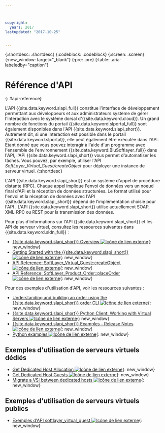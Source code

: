 ```yaml
---



copyright:
  years: 2017
lastupdated: "2017-10-25"


---
```


{:shortdesc: .shortdesc}
{:codeblock: .codeblock}
{:screen: .screen}
{:new_window: target="_blank"}
{:pre: .pre}
{:table: .aria-labeledby="caption"}

# Référence d'API
{: #api-reference} 

L'API {{site.data.keyword.slapi_full}} constitue l'interface de développement permettant aux développeurs et aux administrateurs système de gérer l'interaction avec le système dorsal d'{{site.data.keyword.cloud}}. Un grand nombre de fonctions du portail {{site.data.keyword.slportal_full}} sont également disponibles dans l'API {{site.data.keyword.slapi_short}}. Autrement dit, si une interaction est possible dans le portail {{site.data.keyword.slportal}}, elle peut également être exécutée dans l'API. Etant donné que vous pouvez interagir à l'aide d'un programme avec l'ensemble de l'environnement {{site.data.keyword.BluSoftlayer_full}} dans l'API, l'API {{site.data.keyword.slapi_short}} vous permet d'automatiser les tâches. Vous pouvez, par exemple, utiliser l'API *SoftLayer_Virtual_Guest/createObject* pour déployer une instance de serveur virtuel.
{:shortdesc}

L'API {{site.data.keyword.slapi_short}} est un système d'appel de procédure distante (RPC). Chaque appel implique l'envoi de données vers un noeud final d'API et la réception de données structurées. Le format utilisé pour l'envoi et la réception de données avec l'API {{site.data.keyword.slapi_short}} dépend de l'implémentation choisie pour l'API . L'API {{site.data.keyword.slapi_short}} utilise actuellement SOAP, XML-RPC ou REST pour la transmission des données.

Pour plus d'informations sur l'API {{site.data.keyword.slapi_short}} et les API de serveur virtuel, consultez les ressources suivantes dans {{site.data.keyword.sldn_full}} :
* [{{site.data.keyword.slapi_short}} Overview ![Icône de lien externe](../icons/launch-glyph.svg "Icône de lien externe")](https://softlayer.github.io/reference/softlayerapi/){: new_window}
* [Getting Started with the {{site.data.keyword.slapi_short}} ![Icône de lien externe](../icons/launch-glyph.svg "Icône de lien externe")](https://softlayer.github.io/article/getting-started/){: new_window}
* [API Reference: SoftLayer_Virtual_Guest::createObject ![Icône de lien externe](../icons/launch-glyph.svg "Icône de lien externe")](https://softlayer.github.io/reference/services/SoftLayer_Virtual_Guest/createObject/){: new_window}
* [API Reference: SoftLayer_Product_Order::placeOrder ![Icône de lien externe](../icons/launch-glyph.svg "Icône de lien externe")](https://softlayer.github.io/reference/services/SoftLayer_Product_Order/placeOrder/){: new_window}

Pour des exemples d'utilisation d'API, voir les ressources suivantes :
* [Understanding and building an order using the {{site.data.keyword.slapi_short}} order CLI ![Icône de lien externe](../icons/launch-glyph.svg "Icône de lien externe")](https://softlayer.github.io/article/understanding-ordering/){: new_window}
* [{{site.data.keyword.slapi_short}} Python Client: Working with Virtual Servers ![Icône de lien externe](../icons/launch-glyph.svg "Icône de lien externe")](http://softlayer-python.readthedocs.io/en/latest/cli/vs.html){: new_window}
* [{{site.data.keyword.slapi_short}} Examples - Release Notes ![Icône de lien externe](../icons/launch-glyph.svg "Icône de lien externe")](https://softlayer.github.io/){: new_window}
* [Python examples ![Icône de lien externe](../icons/launch-glyph.svg "Icône de lien externe")](https://softlayer.github.io/python/){: new_window}

## Exemples d'utilisation de serveurs virtuels dédiés
* [Get Dedicated Host Allocation ![Icône de lien externe](../icons/launch-glyph.svg "Icône de lien externe")](https://softlayer.github.io/python/getDediHostAllocation/){: new_window}
* [Get Dedicated Host Guests ![Icône de lien externe](../icons/launch-glyph.svg "Icône de lien externe")](https://softlayer.github.io/python/getDedicatedHostGuests/){: new_window}
* [Migrate a VSI between dedicated hosts ![Icône de lien externe](../icons/launch-glyph.svg "Icône de lien externe")](https://softlayer.github.io/python/migrateDedicatedHost.py/){: new_window}

## Exemples d'utilisation de serveurs virtuels publics
* [Exemples d'API softlayer_virtual_guest ![Icône de lien externe](../icons/launch-glyph.svg "Icône de lien externe")](https://softlayer.github.io/classes/softlayer_virtual_guest/){: new_window}
